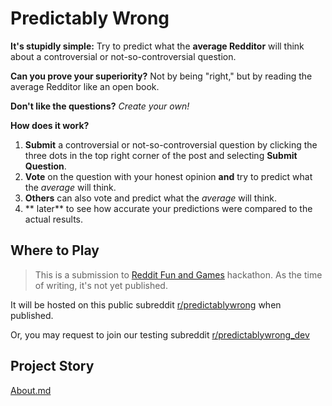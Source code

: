 # Predictably Wrong

**It's stupidly simple:** Try to predict what the **average Redditor** will think about a controversial or not-so-controversial question.

**Can you prove your superiority?** Not by being "right," but by reading the average Redditor like an open book.

**Don't like the questions?** _Create your own!_

**How does it work?**

1. **Submit** a controversial or not-so-controversial question by clicking the three dots in the top right corner of the post and selecting **Submit Question**.
2. **Vote** on the question with your honest opinion **and** try to predict what the _average_ will think.
3. **Others** can also vote and predict what the _average_ will think.
4. ** later** to see how accurate your predictions were compared to the actual results.

## Where to Play

> This is a submission to [Reddit Fun and Games](https://redditfunandgames.devpost.com/) hackathon. As the time of writing, it's not yet published.

It will be hosted on this public subreddit [r/predictablywrong](https://www.reddit.com/r/predictablywrong/) when published.

Or, you may request to join our testing subreddit [r/predictablywrong_dev](https://www.reddit.com/r/predictablywrong_dev/)

## Project Story

[About.md](./ABOUT.md)
